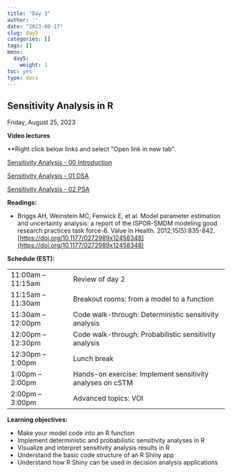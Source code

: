 ```yaml
---
title: "Day 3"
author: ''
date: "2023-08-17"
slug: day5
categories: []
tags: []
menu:
  day5:
    weight: 1
toc: yes
type: docs
---
```


## Sensitivity Analysis in R

Friday, August 25, 2023

**Video lectures**

**Right click below links and select "Open link in new tab". 

[Sensitivity Analysis - 00 Introduction](https://vimeo.com/506091491/5e07e24203?share=copy)

[Sensitivity Analysis - 01 DSA](https://vimeo.com/473705896/08aaee5604?share=copy)

[Sensitivity Analysis - 02 PSA](https://vimeo.com/473709355/7575dd9894?share=copy)

**Readings:**

-	Briggs AH, Weinstein MC, Fenwick E, et al. Model parameter estimation and uncertainty analysis: a report of the ISPOR-SMDM modeling good research practices task force-6. Value in Health. 2012;15(5):835-842. [https://doi.org/10.1177/0272989x12458348](https://doi.org/10.1177/0272989x12458348)

<!-- **Watch:** -->

<!-- -	[Video: Introduction to R Shiny](https://decision-modeling-cdc-2022-23.netlify.app/days/day1/shiny/) -->

**Schedule (EST):**

|                            |            |
|---------------|:-----------------------------------------|
| 11:00am – 11:15am | Review of day 2 |
| 11:15am – 11:30am | Breakout rooms:  from a model to a function | 
| 11:30am – 12:00pm | Code walk-through: Deterministic sensitivity analysis |
| 12:00pm – 12:30pm  | Code walk-through: Probabilistic sensitivity analysis | 
| 12:30pm – 1:00pm | Lunch break |
| 1:00pm – 2:00pm | Hands-on exercise: Implement sensitivity analyses on cSTM |
| 2:00pm – 3:00pm | Advanced topics: VOI |

**Learning objectives:**

-	Make your model code into an R function
-	Implement deterministic and probabilistic sensitivity analyses in R
-	Visualize and interpret sensitivity analysis results in R
-	Understand the basic code structure of an R Shiny app
-	Understand how R Shiny can be used in decision analysis applications


<!-- ## Live session recording: -->

<!-- [Zoom link](https://urldefense.com/v3/__https://umn.zoom.us/rec/share/CuKdB9SR_jHLXYh74lzX-rkQXt0oT3hxGGAXDLEWnej0xxiEkTfMaBNGq1NcUL0F.vUiSX1EdGaJRd5Sa__;!!D0zGoin7BXfl!6KM-Jn-F3wGV6fMyXipiiNmSczJvCc8Lvz_74c5LofwMAjn1nHHS5cNg9YYmfJdc3_Or1t4JwUGb9ll9OQ$) -->

<!-- [Part 2](https://umn.zoom.us/rec/share/M5jya-ZBZEy-45aOh5q501c_pyO1TMEJty8SFq58To8Ru9G4e7kQ4pEHzp-Zcno6.QHssLWj8rGdQVzx2?startTime=1661963237000) -->

<!-- ```{r, echo=F} -->
<!-- blogdown::shortcode("vimeo", "593547119") -->
<!-- ``` -->
